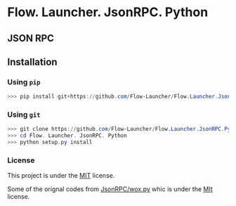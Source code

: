 # Flow. Launcher. JsonRPC. Python

## JSON RPC

<!-- A picture from wox.one -->

## Installation

### Using `pip`

``` powershell
>>> pip install git+https://github.com/Flow-Launcher/Flow.Launcher.JsonRPC.Python.git
```

### Using `git`

``` powershell
>>> git clone https://github.com/Flow-Launcher/Flow.Launcher.JsonRPC.Python.git
>>> cd Flow. Launcher. JsonRPC. Python
>>> python setup.py install
```

### License

This project is under the [MIT](https://github.com/Flow-Launcher/Flow.Launcher.JsonRPC.Python/blob/master/LICENSE) license.

Some of the orignal codes from [JsonRPC/wox.py](https://github.com/Wox-launcher/Wox/blob/master/JsonRPC/wox.py) whic is under the [MIt](https://github.com/Wox-launcher/Wox/blob/master/LICENSE) license.
